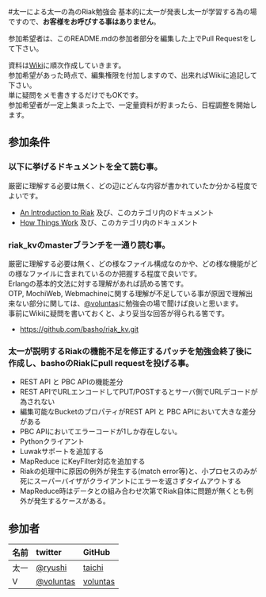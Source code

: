 #太一による太一の為のRiak勉強会
基本的に太一が発表し太一が学習する為の場ですので、**お客様をお呼びする事はありません**。

参加希望者は、このREADME.mdの参加者部分を編集した上でPull Requestをして下さい。

資料は[Wiki](https://github.com/taichi/learningRiak/wiki)に順次作成していきます。<br/>
参加希望があった時点で、編集権限を付加しますので、出来ればWikiに追記して下さい。<br/>
単に疑問をメモ書きするだけでもOKです。<br/>
参加希望者が一定上集まった上で、一定量資料が貯まったら、日程調整を開始します。<br/>

## 参加条件

### 以下に挙げるドキュメントを全て読む事。
厳密に理解する必要は無く、どの辺にどんな内容が書かれていたか分かる程度でよいです。

* [An Introduction to Riak](http://wiki.basho.com/An-Introduction-to-Riak.html) 及び、このカテゴリ内のドキュメント
* [How Things Work](http://wiki.basho.com/How-Things-Work.html) 及び、このカテゴリ内のドキュメント

### riak_kvのmasterブランチを一通り読む事。
厳密に理解する必要は無く、どの様なファイル構成なのかや、どの様な機能がどの様なファイルに含まれているのか把握する程度で良いです。<br/>
Erlangの基本的文法に対する理解があれば読める筈です。<br/>
OTP, MochiWeb, Webmachineに関する理解が不足している事が原因で理解出来ない部分に関しては、[@voluntas](http://twitter.com/#!/voluntas)に勉強会の場で聞けば良いと思います。<br/>
事前にWikiに疑問を書いておくと、より妥当な回答が得られる筈です。<br/>

* https://github.com/basho/riak_kv.git

### 太一が説明するRiakの機能不足を修正するパッチを勉強会終了後に作成し、bashoのRiakにpull requestを投げる事。
* REST API と PBC APIの機能差分 
 * REST APIでURLエンコードしてPUT/POSTするとサーバ側でURLデコードが為されない
 * 編集可能なBucketのプロパティがREST API と PBC APIにおいて大きな差分がある
 * PBC APIにおいてエラーコードが1しか存在しない。
* Pythonクライアント
 * Luwakサポートを追加する
 * MapReduce にKeyFilter対応を追加する
* Riakの処理中に原因の例外が発生する(match error等)と、小プロセスのみが死にスーパーバイザがクライアントにエラーを返さずタイムアウトする
 * MapReduce時はデータとの組み合わせ次第でRiak自体に問題が無くとも例外が発生するケースがある。

## 参加者
|名前    |twitter                            |GitHub|
|:------|:----------------------------------|:-----|
|太一    |[@ryushi](http://twitter.com/ryushi)|[taichi](https://github.com/taichi)|
|V    |[@voluntas](http://twitter.com/vluntas)|[voluntas](https://github.com/voluntas)|

